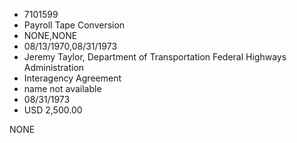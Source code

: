 * 7101599
* Payroll Tape Conversion
* NONE,NONE
* 08/13/1970,08/31/1973
* Jeremy Taylor, Department of Transportation Federal Highways Administration
* Interagency Agreement
* name not available
* 08/31/1973
* USD 2,500.00

NONE